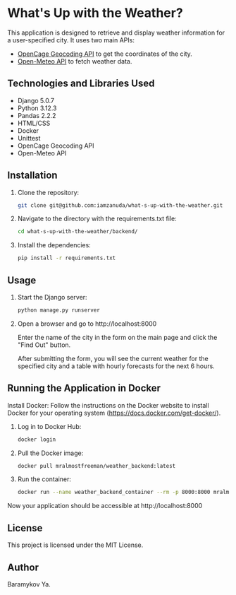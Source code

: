 # What's Up with the Weather?

This application is designed to retrieve and display weather information for a user-specified city. It uses two main APIs:
- [OpenCage Geocoding API](https://opencagedata.com/) to get the coordinates of the city.
- [Open-Meteo API](https://open-meteo.com/) to fetch weather data.


## Technologies and Libraries Used

- Django 5.0.7
- Python 3.12.3
- Pandas 2.2.2
- HTML/CSS
- Docker
- Unittest
- OpenCage Geocoding API
- Open-Meteo API

## Installation

1. Clone the repository:

   ```bash
   git clone git@github.com:iamzanuda/what-s-up-with-the-weather.git

2. Navigate to the directory with the requirements.txt file:

   ```bash
   cd what-s-up-with-the-weather/backend/

3. Install the dependencies:

   ```bash
   pip install -r requirements.txt

## Usage

1. Start the Django server:

   ```bash
   python manage.py runserver

2. Open a browser and go to http://localhost:8000

   Enter the name of the city in the form on the main page and click the "Find Out" button.

   After submitting the form, you will see the current weather for the specified city and a table with hourly forecasts for the next 6 hours.

## Running the Application in Docker

Install Docker: Follow the instructions on the Docker website to install Docker for your operating system (https://docs.docker.com/get-docker/).

1. Log in to Docker Hub:

   ```bash
   docker login

2. Pull the Docker image:

   ```bash
   docker pull mralmostfreeman/weather_backend:latest
   
3. Run the container:

   ```bash
   docker run --name weather_backend_container --rm -p 8000:8000 mralmostfreeman/weather_backend:latest

Now your application should be accessible at http://localhost:8000

## License

This project is licensed under the MIT License.

## Author

Baramykov Ya.
